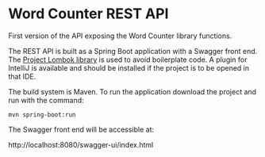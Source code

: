 # Word Counter REST API
First version of the API exposing the Word Counter library functions.

The REST API is built as a Spring Boot application with a Swagger front end. 
The [Project Lombok library](https://projectlombok.org/) is used to avoid boilerplate code. A plugin for IntelliJ is available 
and should be installed if the project is to be opened in that IDE.  

The build system is Maven. To run the application download the project 
and run with the command: 

`mvn spring-boot:run`  

The Swagger front end will be accessible at:  

http://localhost:8080/swagger-ui/index.html


